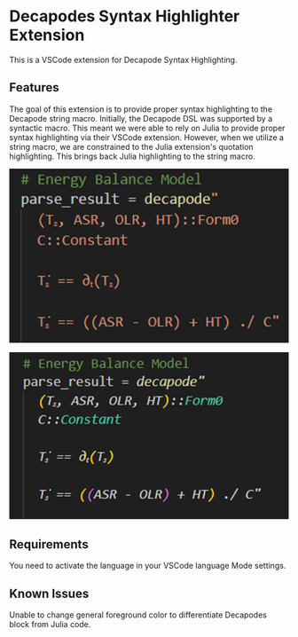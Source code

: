 # Decapodes Syntax Highlighter Extension

This is a VSCode extension for Decapode Syntax Highlighting.

## Features

The goal of this extension is to provide proper syntax highlighting to the Decapode string macro. Initially, the Decapode DSL was supported
by a syntactic macro. This meant we were able to rely on Julia to provide proper syntax highlighting via their VSCode extension. However,
when we utilize a string macro, we are constrained to the Julia extension's quotation highlighting. This brings back Julia highlighting to
the string macro.

![Before Highlighting](https://github.com/cscaff/Decapodes-Syntax-Highlighter-Extension/blob/master/images/before.png)

![After Highlighting](https://github.com/cscaff/Decapodes-Syntax-Highlighter-Extension/blob/master/images/after.png)

## Requirements

You need to activate the language in your VSCode language Mode settings.

## Known Issues

Unable to change general foreground color to differentiate Decapodes block from Julia code.
